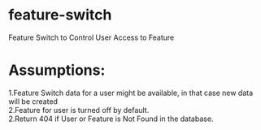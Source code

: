 # feature-switch
Feature Switch to Control User Access to Feature


# Assumptions: <br />
1.Feature Switch data for a user might be available, in that case new data will be created <br />
2.Feature for user is turned off by default. <br />
2.Return 404 if User or Feature is Not Found in the database. <br />
